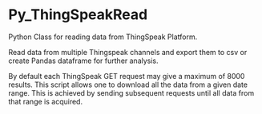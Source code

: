 # Py_ThingSpeakRead
Python Class for reading data from ThingSpeak Platform. 

Read data from multiple Thingspeak channels and export them to csv or create Pandas dataframe for further analysis.

By default each ThingSpeak GET request may give a maximum of 8000 results. This script allows one to download all the data from a  given date range. This is achieved by sending subsequent requests until all data from that range is acquired.

